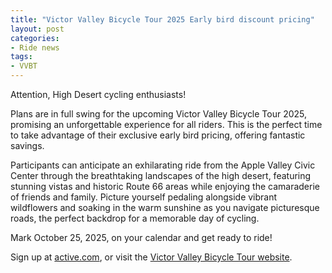 ```yaml
---
title: "Victor Valley Bicycle Tour 2025 Early bird discount pricing"
layout: post
categories:
- Ride news
tags:
- VVBT
---
```


Attention, High Desert cycling enthusiasts!

Plans are in full swing for the upcoming Victor Valley Bicycle Tour 2025, promising an unforgettable experience for all riders. This is the perfect time to take advantage of their exclusive early bird pricing, offering fantastic savings.

Participants can anticipate an exhilarating ride from the Apple Valley Civic Center through the breathtaking landscapes of the high desert, featuring stunning vistas and historic Route 66 areas while enjoying the camaraderie of friends and family. Picture yourself pedaling alongside vibrant wildflowers and soaking in the warm sunshine as you navigate picturesque roads, the perfect backdrop for a memorable day of cycling.

Mark October 25, 2025, on your calendar and get ready to ride!

Sign up at [active.com](https://endurancecui.active.com/new/events/94241003/select-race?_p=2749137076817535&error=login_required&state=e26ae163-42cf-4b95-af35-7d02f3ab6f3f&mrrId=ef1bb05f-b94f-47ff-b48e-061c197e85f9&rcid=35553451-8680-42A6-9AC8-8A00BF858C2F&e4q=f29724af-c3b0-43d8-8b06-257ab183a545&e4p=0e090ce9-9298-47e7-89bb-d7941d9fbed1&e4ts=1751977192&e4c=active&e4e=snawe00000000&e4rt=Safetynet&e4h=e61ef5e3acbb6e3fe84201549e659198), or visit the [Victor Valley Bicycle Tour website](http://victorvalleybicycletour.com/index.php).
